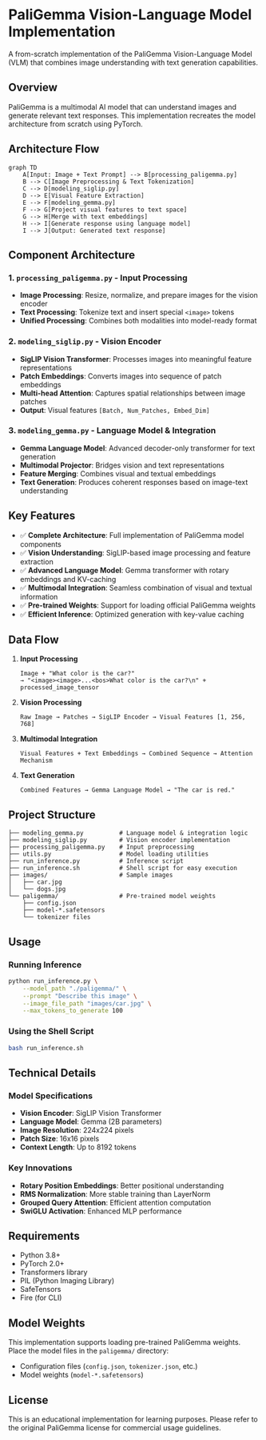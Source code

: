 # PaliGemma Vision-Language Model Implementation

A from-scratch implementation of the PaliGemma Vision-Language Model (VLM) that combines image understanding with text generation capabilities.

## Overview

PaliGemma is a multimodal AI model that can understand images and generate relevant text responses. This implementation recreates the model architecture from scratch using PyTorch.

## Architecture Flow

```mermaid
graph TD
    A[Input: Image + Text Prompt] --> B[processing_paligemma.py]
    B --> C[Image Preprocessing & Text Tokenization]
    C --> D[modeling_siglip.py]
    D --> E[Visual Feature Extraction]
    E --> F[modeling_gemma.py]
    F --> G[Project visual features to text space]
    G --> H[Merge with text embeddings]
    H --> I[Generate response using language model]
    I --> J[Output: Generated text response]
```

## Component Architecture

### 1. `processing_paligemma.py` - Input Processing
- **Image Processing**: Resize, normalize, and prepare images for the vision encoder
- **Text Processing**: Tokenize text and insert special `<image>` tokens
- **Unified Processing**: Combines both modalities into model-ready format

### 2. `modeling_siglip.py` - Vision Encoder
- **SigLIP Vision Transformer**: Processes images into meaningful feature representations
- **Patch Embeddings**: Converts images into sequence of patch embeddings
- **Multi-head Attention**: Captures spatial relationships between image patches
- **Output**: Visual features `[Batch, Num_Patches, Embed_Dim]`

### 3. `modeling_gemma.py` - Language Model & Integration
- **Gemma Language Model**: Advanced decoder-only transformer for text generation
- **Multimodal Projector**: Bridges vision and text representations
- **Feature Merging**: Combines visual and textual embeddings
- **Text Generation**: Produces coherent responses based on image-text understanding

## Key Features

- ✅ **Complete Architecture**: Full implementation of PaliGemma model components
- ✅ **Vision Understanding**: SigLIP-based image processing and feature extraction
- ✅ **Advanced Language Model**: Gemma transformer with rotary embeddings and KV-caching
- ✅ **Multimodal Integration**: Seamless combination of visual and textual information
- ✅ **Pre-trained Weights**: Support for loading official PaliGemma weights
- ✅ **Efficient Inference**: Optimized generation with key-value caching

## Data Flow

1. **Input Processing**
   ```
   Image + "What color is the car?" 
   → "<image><image>...<bos>What color is the car?\n" + processed_image_tensor
   ```

2. **Vision Processing**
   ```
   Raw Image → Patches → SigLIP Encoder → Visual Features [1, 256, 768]
   ```

3. **Multimodal Integration**
   ```
   Visual Features + Text Embeddings → Combined Sequence → Attention Mechanism
   ```

4. **Text Generation**
   ```
   Combined Features → Gemma Language Model → "The car is red."
   ```

## Project Structure

```
├── modeling_gemma.py          # Language model & integration logic
├── modeling_siglip.py         # Vision encoder implementation  
├── processing_paligemma.py    # Input preprocessing
├── utils.py                   # Model loading utilities
├── run_inference.py           # Inference script
├── run_inference.sh           # Shell script for easy execution
├── images/                    # Sample images
│   ├── car.jpg
│   └── dogs.jpg
└── paligemma/                 # Pre-trained model weights
    ├── config.json
    ├── model-*.safetensors
    └── tokenizer files
```

## Usage

### Running Inference

```bash
python run_inference.py \
    --model_path "./paligemma/" \
    --prompt "Describe this image" \
    --image_file_path "images/car.jpg" \
    --max_tokens_to_generate 100
```

### Using the Shell Script

```bash
bash run_inference.sh
```

## Technical Details

### Model Specifications
- **Vision Encoder**: SigLIP Vision Transformer
- **Language Model**: Gemma (2B parameters)
- **Image Resolution**: 224x224 pixels
- **Patch Size**: 16x16 pixels
- **Context Length**: Up to 8192 tokens

### Key Innovations
- **Rotary Position Embeddings**: Better positional understanding
- **RMS Normalization**: More stable training than LayerNorm
- **Grouped Query Attention**: Efficient attention computation
- **SwiGLU Activation**: Enhanced MLP performance

## Requirements

- Python 3.8+
- PyTorch 2.0+
- Transformers library
- PIL (Python Imaging Library)
- SafeTensors
- Fire (for CLI)

## Model Weights

This implementation supports loading pre-trained PaliGemma weights. Place the model files in the `paligemma/` directory:
- Configuration files (`config.json`, `tokenizer.json`, etc.)
- Model weights (`model-*.safetensors`)

## License

This is an educational implementation for learning purposes. Please refer to the original PaliGemma license for commercial usage guidelines.